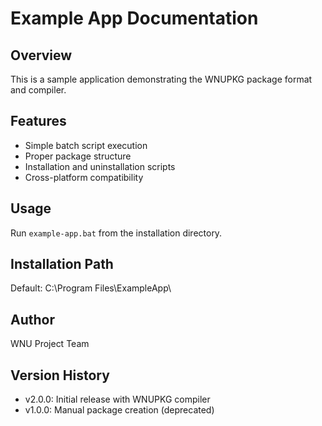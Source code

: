 # Example App Documentation

## Overview
This is a sample application demonstrating the WNUPKG package format and compiler.

## Features
- Simple batch script execution
- Proper package structure
- Installation and uninstallation scripts
- Cross-platform compatibility

## Usage
Run `example-app.bat` from the installation directory.

## Installation Path
Default: C:\Program Files\ExampleApp\

## Author
WNU Project Team

## Version History
- v2.0.0: Initial release with WNUPKG compiler
- v1.0.0: Manual package creation (deprecated)